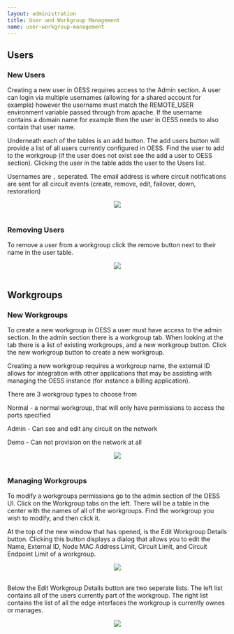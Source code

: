 ```yaml
---
layout: administration
title: User and Workgroup Management
name: user-workgroup-management
---
```


## Users

### New Users

Creating a new user in OESS requires access to the Admin section.  A
user can login via multiple usernames (allowing for a shared account
for example) however the username must match the REMOTE_USER
environment variable passed through from apache.  If the username
contains a domain name for example then the user in OESS needs to also
contain that user name.

Underneath each of the tables is an add button. The add users button
will provide a list of all users currently configured in OESS.  Find
the user to add to the workgroup (if the user does not exist see the
add a user to OESS section). Clicking the user in the table adds the
user to the Users list.

Usernames are `,` seperated.  The email address is where circuit
notifications are sent for all circuit events (create, remove, edit,
failover, down, restoration)

<center>
    <img src="/assets/img/frontend/administration/add-user.png" />
</center>
<br/>

### Removing Users

To remove a user from a workgroup click the remove button next to
their name in the user table.

<center>
    <img src="/assets/img/frontend/administration/remove-users.png" />
</center>
<br/>

## Workgroups

### New Workgroups

To create a new workgroup in OESS a user must have access to the admin
section.  In the admin section there is a workgroup tab.  When looking
at the tab there is a list of existing workgroups, and a new workgroup
button.  Click the new workgroup button to create a new workgroup.

Creating a new workgroup requires a workgroup name, the external ID
allows for integration with other applications that may be assisting
with managing the OESS instance (for instance a billing application).

There are 3 workgroup types to choose from

Normal - a normal workgroup, that will only have permissions to access
the ports specified

Admin - Can see and edit any circuit on the network

Demo - Can not provision on the network at all

<center>
    <img src="/assets/img/frontend/administration/add-workgroup.png" />
</center>
<br/>

### Managing Workgroups
                            
To modify a workgroups permissions go to the admin section of the OESS
UI.  Click on the Workgroup tabs on the left.  There will be a table
in the center with the names of all of the workgroups.  Find the
workgroup you wish to modify, and then click it.

At the top of the new window that has opened, is the Edit Workgroup
Details button. Clicking this button displays a dialog that allows you
to edit the Name, External ID, Node MAC Address Limit, Circuit Limit,
and Circuit Endpoint Limit of a workgroup.

<center>
    <img src="/assets/img/frontend/administration/edit-workgroup.png" />
</center>
<br/>

Below the Edit Workgroup Details button are two seperate lists. The
left list contains all of the users currently part of the
workgroup. The right list contains the list of all the edge interfaces
the workgroup is currently ownes or manages.

<center>
    <img src="/assets/img/frontend/administration/manage-workgroup.png" />
</center>
<br/>
